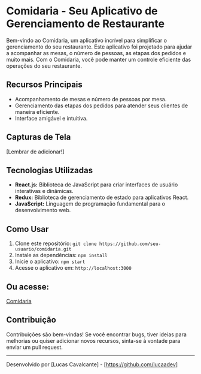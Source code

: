 # Comidaria - Seu Aplicativo de Gerenciamento de Restaurante

Bem-vindo ao Comidaria, um aplicativo incrível para simplificar o gerenciamento do seu restaurante.
Este aplicativo foi projetado para ajudar a acompanhar as mesas, o número de pessoas, as etapas dos pedidos e muito mais.
Com o Comidaria, você pode manter um controle eficiente das operações do seu restaurante.

## Recursos Principais

- Acompanhamento de mesas e número de pessoas por mesa.
- Gerenciamento das etapas dos pedidos para atender seus clientes de maneira eficiente.
- Interface amigável e intuitiva.

## Capturas de Tela

 [Lembrar de adicionar!]

## Tecnologias Utilizadas

- **React.js:** Biblioteca de JavaScript para criar interfaces de usuário interativas e dinâmicas.
- **Redux:** Biblioteca de gerenciamento de estado para aplicativos React.
- **JavaScript:** Linguagem de programação fundamental para o desenvolvimento web.

## Como Usar

1. Clone este repositório: `git clone https://github.com/seu-usuario/comidaria.git`
2. Instale as dependências: `npm install`
3. Inicie o aplicativo: `npm start`
4. Acesse o aplicativo em: `http://localhost:3000`

## Ou acesse:

  [Comidaria](https://comidaria.vercel.app)

## Contribuição

Contribuições são bem-vindas! Se você encontrar bugs, tiver ideias para melhorias ou quiser adicionar novos recursos, sinta-se à vontade para enviar um pull request.


---

Desenvolvido por [Lucas Cavalcante] - [https://github.com/lucaadev]
